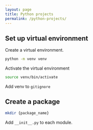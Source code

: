 ```yaml
---
layout: page
title: Python projects
permalink: /python-projects/
---
```


## Set up virtual environment

Create a virtual environment.

```bash
python -m venv venv
```

Activate the virtual environment

```bash
source venv/bin/activate
```

Add venv to `gitignore`

## Create a package

```bash
mkdir {package_name}
```

Add `__init__.py` to each module.

